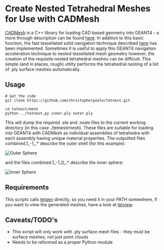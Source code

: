 Create Nested Tetrahedral Meshes for Use with CADMesh
=====================================================

[CADMesh](http://code.google.com/p/cadmesh/) is a C++ library for loading CAD based geometry into GEANT4 - a more through description can be found [here](http://eprints.qut.edu.au/53299/).
In addition to this basic function, the fast tessellated solid navigation technique described [here](http://eprints.qut.edu.au/52696/) has been implemented.
Sometimes it is useful to apply this GEANT4 navigation acceleration technique to nested tessellated mesh geometry however, the creation of the requisite nested tetrahedral meshes can be difficult.
This simple (and in places, rough) utility performs the tetrahedral nesting of a list of .ply surface meshes automatically.

Usage
-----
    # Get the code
    git clone https://github.com/christopherpoole/tetnest.git

    cd tetnest/mesh
    python ../tetnest.py inner.ply outer.ply

This will dump the required .ele and .node files to the current working directory (in this case ./tetnest/mesh).
These files are suitable for loading into GEANT4 with CADMesh as individual assemblies of tetrahedra with each assembly having unique material properties.
The outputted files combined.1\_-1\_.\* describe the outer shell (for this example):

![Outer Sphere](https://raw.github.com/christopherpoole/tetnest/master/example/outer.png)

and the files combined.1\_-1\_0\_.\* describe the inner sphere:

![Inner Sphere](https://raw.github.com/christopherpoole/tetnest/master/example/inner.png)

Requirements
------------

This scripts calls [tetgen](http://tetgen.berlios.de/) directly, so you need it in your PATH somewhere, if you want to view the generated meshes, have a look at [tetview](http://tetgen.berlios.de/tetview.html).

Caveats/TODO's
-------

* This script will only work with .ply surface mesh files - they must be surface meshes, not just point clouds
* Needs to be reformed as a proper Python module

